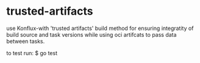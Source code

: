 # trusted-artifacts

use Konflux-with 'trusted artifacts' build method for ensuring integratity of build source and task versions while using oci artifcats to pass data between tasks.


to test run:
$ go test

